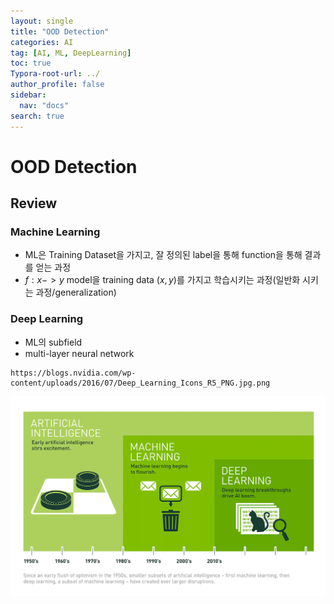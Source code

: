```yaml
---
layout: single
title: "OOD Detection"
categories: AI
tag: [AI, ML, DeepLearning]
toc: true
Typora-root-url: ../
author_profile: false
sidebar:
  nav: "docs"
search: true
---
```


# OOD Detection
## Review
### Machine Learning
- ML은 Training Dataset을 가지고, 잘 정의된 label을 통해 function을 통해 결과를 얻는 과정
- $f:x->y$ model을 training data $(x,y)$를 가지고 학습시키는 과정(일반화 시키는 과정/generalization)
### Deep Learning
- ML의 subfield
- multi-layer neural network 
```
https://blogs.nvidia.com/wp-content/uploads/2016/07/Deep_Learning_Icons_R5_PNG.jpg.png
```

![AI vs. ML vs. Deeplearning](images/2024-08-22-AI-algorithm(day1)/Deep_Learning_Icons_R5_PNG.jpg.png)
